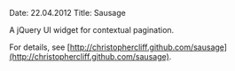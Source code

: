 Date: 22.04.2012
Title: Sausage

A jQuery UI widget for contextual pagination.

For details, see [http://christophercliff.github.com/sausage](http://christophercliff.github.com/sausage).
